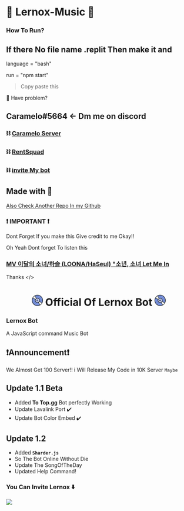 # 📍  Lernox-Music 📍  

### How To Run?

## If there No file name .replit Then make it and
language = "bash"

run = "npm start"

>Copy paste this

📌 Have problem?

## Caramelo#5664 <- Dm me on discord
### ⛓ [Caramelo Server](https://discord.gg/naghKR4e9R) 
### ⛓ [RentSquad](https://discord.gg/fqjdsyEq24)
### ⛓ [invite My bot](https://discord.com/api/oauth2/authorize?client_id=742202626523005088&permissions=8&scope=bot)
## Made with 🖤
[Also Check Another Repo In my Github](https://github.com/CarameloSz)



### ❗️ IMPORTANT ❗️
Dont Forget If you make this Give credit to me Okay!!


Oh Yeah Dont forget To listen this
### [MV 이달의 소녀/하슬 (LOONA/HaSeul) "소년, 소녀 Let Me In](https://www.youtube.com/watch?v=6a4BWpBJppI)
Thanks </>



<h1 align="center"><img src="https://github.com/CarameloSz/KannaMusic/blob/main/assets/logo.gif" width="30px"> Official Of Lernox Bot <img src="https://github.com/CarameloSz/KannaMusic/blob/main/assets/logo.gif" width="30px"></h1>
<p align="center"></p>

### Lernox Bot
A JavaScript command Music Bot 

## ❗Announcement❗

We Almost Get 100 Server!!
i Will Release My Code in 10K Server `Maybe`

## Update 1.1 Beta
- Added **To Top.gg** Bot perfectly Working
- Update Lavalink Port ✔️
- Update Bot Color Embed ✔️

## Update 1.2
- Added **`Sharder.js`**
- So The Bot Online Without Die
- Update The SongOfTheDay
- Updated Help Command!

### You Can Invite Lernox ⬇️
<a href="https://top.gg/bot/708931649265598534">
  <img src="https://top.gg/api/widget/708931649265598534.svg">
</a>

